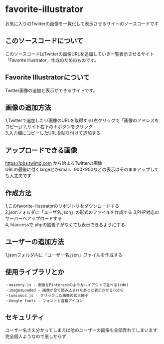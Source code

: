 # favorite-illustrator
お気に入りのTwitterの画像を一覧化して表示させるサイトのソースコードです

## このソースコードについて
このソースコードはTwitterの画像URLを追加していき一覧表示させるサイト「Favorite Illustrator」作成のためのものです。

## Favorite Illustratorについて
Twitter画像の追加と表示ができるサイトです。
## 画像の追加方法
1,Twitterで追加したい画像のURLを取得する(右クリックで「画像のアドレスをコピー」)
2,サイト右下の＋ボタンをクリック  
3,入力欄にコピーしたURLを貼り付けて追加する
## アップロードできる画像
https://pbs.twimg.com から始まるTwitterの画像  
URLの最後に付くlargeとかsmall、900×900などの表示はそのままアップしても大丈夫です

## 作成方法
1,このfavorite-illustratorのリポジトリをダウンロードする  
2,jsonフォルダに「ユーザ名.json」の形式のファイルを作成する
3,PHP対応のサーバーへアップロードする  
4,.htaccessで.phpの拡張子がなくても表示できるようにする

## ユーザーの追加方法
1,jsonフォルダ内に「ユーザー名.json」ファイルを作成する

## 使用ライブラリとか
```
・masonry.js - 画像をPinterestのようなレイアウトで並べる(cdn)
・imagesLoaded - 画像が全て読み込まれたあとに表示させる(cdn)
・Luminous.js - クリックした画像の拡大縮小
・Google fonts - フォントと各種アイコン
```

## セキュリティ
ユーザー名さえ分かってしまえば他のユーザーの画像も全部弄れてしまいます
完全個人ようなので悪しからず
